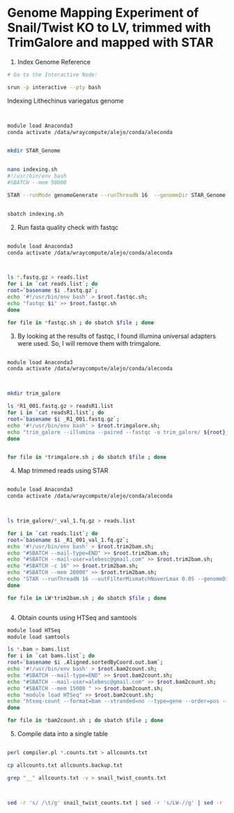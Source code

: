 # Genome Mapping Experiment of Snail/Twist KO to LV, trimmed with TrimGalore and mapped with STAR

1. Index Genome Reference

```bash
# Go to the Interactive Node:

srun -p interactive --pty bash
```
Indexing Lithechinus variegatus genome

```bash


module load Anaconda3
conda activate /data/wraycompute/alejo/conda/aleconda


mkdir STAR_Genome


nano indexing.sh
#!/usr/bin/env bash
#SBATCH --mem 50000

STAR --runMode genomeGenerate --runThreadN 16  --genomeDir STAR_Genome --genomeFastaFiles STAR_Genome/Lvar_scaffolds.fasta --sjdbGTFfile STAR_Genome/Lvar.braker.pasa.gff --genomeSAindexNbases 13 --sjdbOverhang=150


sbatch indexing.sh
```


2. Run fasta quality check with fastqc


```bash

module load Anaconda3
conda activate /data/wraycompute/alejo/conda/aleconda



ls *.fastq.gz > reads.list
for i in `cat reads.list`; do
root=`basename $i .fastq.gz`;
echo '#!/usr/bin/env bash' > $root.fastqc.sh;
echo "fastqc $i" >> $root.fastqc.sh
done

for file in *fastqc.sh ; do sbatch $file ; done
```
3. By looking at the results of fastqc, I found illumina universal adapters were used. So, I will remove them with trimgalore.

```bash

module load Anaconda3
conda activate /data/wraycompute/alejo/conda/aleconda



mkdir trim_galore

ls *R1_001.fastq.gz > readsR1.list
for i in `cat readsR1.list`; do
root=`basename $i _R1_001.fastq.gz`;
echo '#!/usr/bin/env bash' > $root.trimgalore.sh;
echo "trim_galore --illumina --paired --fastqc -o trim_galore/ ${root}_R1_001.fastq.gz ${root}_R2_001.fastq.gz " >> $root.trimgalore.sh
done


for file in *trimgalore.sh ; do sbatch $file ; done
```




4. Map trimmed reads using STAR


```bash

module load Anaconda3
conda activate /data/wraycompute/alejo/conda/aleconda



ls trim_galore/*_val_1.fq.gz > reads.list

for i in `cat reads.list`; do
root=`basename $i _R1_001_val_1.fq.gz`;
echo '#!/usr/bin/env bash' > $root.trim2bam.sh;
echo "#SBATCH --mail-type=END" >> $root.trim2bam.sh;
echo "#SBATCH --mail-user=alebesc@gmail.com" >> $root.trim2bam.sh;
echo "#SBATCH -c 16" >> $root.trim2bam.sh;
echo "#SBATCH --mem 20000" >> $root.trim2bam.sh;
echo "STAR --runThreadN 16 --outFilterMismatchNoverLmax 0.05 --genomeDir /data/wraycompute/alejo/bulk_RNAseq/genome/STAR_Genome --readFilesIn $i trim_galore/${root}_R2_001_val_2.fq.gz --outFilterMultimapNmax 1 --outSAMtype BAM SortedByCoordinate --readFilesCommand zcat --twopassMode Basic --outReadsUnmapped Fastx --outFileNamePrefix ${root}." >> $root.trim2bam.sh
done

for file in LW*trim2bam.sh ; do sbatch $file ; done



```




4. Obtain counts using HTSeq and samtools

```bash
module load HTSeq
module load samtools

ls *.bam > bams.list
for i in `cat bams.list`; do
root=`basename $i .Aligned.sortedByCoord.out.bam`;
echo '#!/usr/bin/env bash' > $root.bam2count.sh;
echo "#SBATCH --mail-type=END" >> $root.bam2count.sh;
echo "#SBATCH --mail-user=alebesc@gmail.com" >> $root.bam2count.sh;
echo "#SBATCH --mem 15000 " >> $root.bam2count.sh;
echo "module load HTSeq" >> $root.bam2count.sh;
echo "htseq-count --format=bam --stranded=no --type=gene --order=pos --idattr=ID $i STAR_Genome/Lvar.braker.pasa.gff > $root.counts.txt" >> $root.bam2count.sh
done

for file in *bam2count.sh ; do sbatch $file ; done


```

5. Compile data into a single table


```bash

perl compiler.pl *.counts.txt > allcounts.txt

cp allcounts.txt allcounts.backup.txt

grep "__" allcounts.txt -v > snail_twist_counts.txt



sed -r 's/ /\t/g' snail_twist_counts.txt | sed -r 's/LW-//g' | sed -r 's/.counts.txt//g' > snail.twist_counts_final.txt



```


